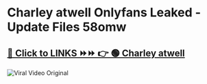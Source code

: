 
 # Charley atwell Onlyfans Leaked - Update Files 58omw

## <h2><a href="https://clipsfans.com/Charley_atwell&ref=git">🔗 Click to LINKS ⏩⏩ 👉 🟢 Charley atwell </a></h2>

<a href="https://clipsfans.com/Charley_atwell&ref=git" rel="nofollow" data-target="animated-image.originalLink"><img src="https://i.ibb.co.com/xMMVF88/686577567.gif" alt="Viral Video Original" style="max-width: 100%; display: inline-block;" data-target="animated-image.originalImage"></a>

